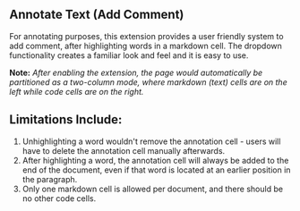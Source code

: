 
Annotate Text (Add Comment)
--------------------------

For annotating purposes, this extension provides a user friendly system to add comment, after highlighting words in a markdown cell. The dropdown functionality creates a familiar look and feel and it is easy to use. 

**Note:** *After enabling the extension, the page would automatically be partitioned as a two-column mode, where markdown (text) cells are on the left while code cells are on the right.*

Limitations Include: 
-------------------

1. Unhighlighting a word wouldn't remove the annotation cell - users will have to delete the annotation cell manually afterwards.
2. After highlighting a word, the annotation cell will always be added to the end of the document, even if that word is located at an earlier position in the paragraph.
3. Only one markdown cell is allowed per document, and there should be no other code cells.
